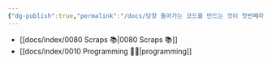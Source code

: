 ```yaml
---
{"dg-publish":true,"permalink":"/docs/당장 돌아가는 코드를 만드는 것이 첫번째라면, 내가 선택한 것들에 대한 정리 및 회고가 두번째다. 문서화가 중요하단 뜻임./","title":"당장 돌아가는 코드를 만드는 것이 첫번째라면, 내가 선택한 것들에 대한 정리 및 회고가 두번째다. 문서화가 중요하단 뜻임."}
---
```


- [[docs/index/0080 Scraps 📚\|0080 Scraps 📚]]
- [[docs/index/0010 Programming 👩‍💻\|programming]]
